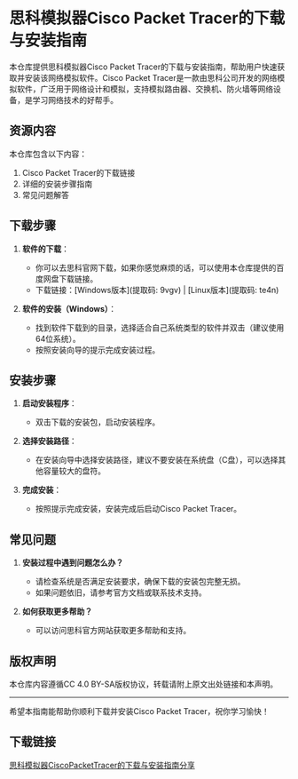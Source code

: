 # 思科模拟器Cisco Packet Tracer的下载与安装指南

本仓库提供思科模拟器Cisco Packet Tracer的下载与安装指南，帮助用户快速获取并安装该网络模拟软件。Cisco Packet Tracer是一款由思科公司开发的网络模拟软件，广泛用于网络设计和模拟，支持模拟路由器、交换机、防火墙等网络设备，是学习网络技术的好帮手。

## 资源内容

本仓库包含以下内容：
1. Cisco Packet Tracer的下载链接
2. 详细的安装步骤指南
3. 常见问题解答

## 下载步骤

1. **软件的下载**：
   - 你可以去思科官网下载，如果你感觉麻烦的话，可以使用本仓库提供的百度网盘下载链接。
   - 下载链接：[Windows版本](提取码: 9vgv) | [Linux版本](提取码: te4n)

2. **软件的安装（Windows）**：
   - 找到软件下载到的目录，选择适合自己系统类型的软件并双击（建议使用64位系统）。
   - 按照安装向导的提示完成安装过程。

## 安装步骤

1. **启动安装程序**：
   - 双击下载的安装包，启动安装程序。

2. **选择安装路径**：
   - 在安装向导中选择安装路径，建议不要安装在系统盘（C盘），可以选择其他容量较大的盘符。

3. **完成安装**：
   - 按照提示完成安装，安装完成后启动Cisco Packet Tracer。

## 常见问题

1. **安装过程中遇到问题怎么办？**
   - 请检查系统是否满足安装要求，确保下载的安装包完整无损。
   - 如果问题依旧，请参考官方文档或联系技术支持。

2. **如何获取更多帮助？**
   - 可以访问思科官方网站获取更多帮助和支持。

## 版权声明

本仓库内容遵循CC 4.0 BY-SA版权协议，转载请附上原文出处链接和本声明。

---

希望本指南能帮助你顺利下载并安装Cisco Packet Tracer，祝你学习愉快！

## 下载链接

[思科模拟器CiscoPacketTracer的下载与安装指南分享](https://pan.quark.cn/s/767fedf444e0)